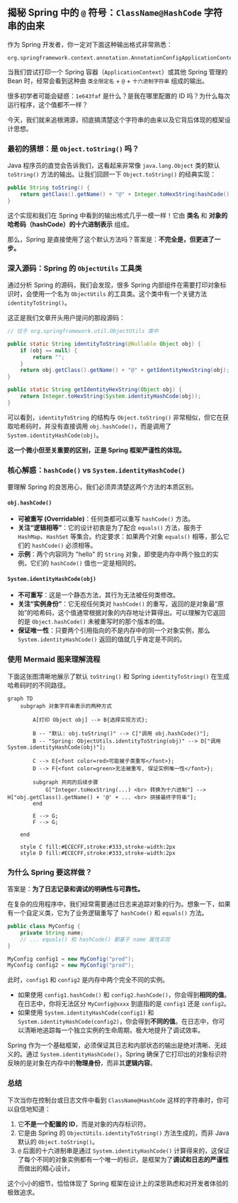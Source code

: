 

## 揭秘 Spring 中的 `@` 符号：`ClassName@HashCode` 字符串的由来

作为 Spring 开发者，你一定对下面这种输出格式非常熟悉：

```
org.springframework.context.annotation.AnnotationConfigApplicationContext@1e643faf
```

当我们尝试打印一个 Spring 容器（`ApplicationContext`）或其他 Spring 管理的 Bean 时，经常会看到这种由 `类全限定名` + `@` + `十六进制字符串` 组成的输出。

很多初学者可能会疑惑：`1e643faf` 是什么？是我在哪里配置的 ID 吗？为什么每次运行程序，这个值都不一样？

今天，我们就来追根溯源，彻底搞清楚这个字符串的由来以及它背后体现的框架设计思想。

### 最初的猜想：是 `Object.toString()` 吗？

Java 程序员的直觉会告诉我们，这看起来非常像 `java.lang.Object` 类的默认 `toString()` 方法的输出。让我们回顾一下 `Object.toString()` 的经典实现：

```java
public String toString() {
    return getClass().getName() + "@" + Integer.toHexString(hashCode());
}
```

这个实现和我们在 Spring 中看到的输出格式几乎一模一样！它由 **类名** 和 **对象的哈希码（hashCode）的十六进制表示** 组成。

那么，Spring 是直接使用了这个默认方法吗？答案是：**不完全是，但更进了一步。**

### 深入源码：Spring 的 `ObjectUtils` 工具类

通过分析 Spring 的源码，我们会发现，很多 Spring 内部组件在需要打印对象标识时，会使用一个名为 `ObjectUtils` 的工具类。这个类中有一个关键方法 `identityToString()`。

这正是我们文章开头用户提问的那段源码：

```java
// 位于 org.springframework.util.ObjectUtils 类中

public static String identityToString(@Nullable Object obj) {
    if (obj == null) {
        return "";
    }
    return obj.getClass().getName() + "@" + getIdentityHexString(obj);
}

public static String getIdentityHexString(Object obj) {
    return Integer.toHexString(System.identityHashCode(obj));
}
```

可以看到，`identityToString` 的结构与 `Object.toString()` 非常相似，但它在获取哈希码时，并没有直接调用 `obj.hashCode()`，而是调用了 `System.identityHashCode(obj)`。

**这一个微小但至关重要的区别，正是 Spring 框架严谨性的体现。**

### 核心解惑：`hashCode()` vs `System.identityHashCode()`

要理解 Spring 的良苦用心，我们必须弄清楚这两个方法的本质区别。

#### `obj.hashCode()`

*   **可被重写 (Overridable)**：任何类都可以重写 `hashCode()` 方法。
*   **关注“逻辑相等”**：它的设计初衷是为了配合 `equals()` 方法，服务于 `HashMap`、`HashSet` 等集合。约定要求：如果两个对象 `equals()` 相等，那么它们的 `hashCode()` 必须相等。
*   **示例**：两个内容同为 "hello" 的 `String` 对象，即使是内存中两个独立的实例，它们的 `hashCode()` 值也一定是相同的。

#### `System.identityHashCode(obj)`

*   **不可重写**：这是一个静态方法，其行为无法被任何类修改。
*   **关注“实例身份”**：它无视任何类对 `hashCode()` 的重写，返回的是对象最“原始”的哈希码，这个值通常根据对象的内存地址计算得出。可以理解为它返回的是 `Object.hashCode()` 未被重写时的那个版本的值。
*   **保证唯一性**：只要两个引用指向的不是内存中的同一个对象实例，那么 `System.identityHashCode()` 返回的值就几乎肯定是不同的。

### 使用 Mermaid 图来理解流程

下面这张图清晰地展示了默认 `toString()` 和 Spring `identityToString()` 在生成哈希码时的不同路径。

```mermaid
graph TD
    subgraph 对象字符串表示的两种方式

        A[打印 Object obj] --> B{选择实现方式};

        B -- "默认: obj.toString()" --> C["调用 obj.hashCode()"];
        B -- "Spring: ObjectUtils.identityToString(obj)" --> D["调用 System.identityHashCode(obj)"];

        C --> E{<font color=red>可能被子类重写</font>};
        D --> F{<font color=green>无法被重写, 保证实例唯一性</font>};

        subgraph 共同的后续步骤
            G["Integer.toHexString(...) <br> 转换为十六进制"] --> H["obj.getClass().getName() + '@' + ... <br> 拼接最终字符串"];
        end

        E --> G;
        F --> G;
        
    end

    style C fill:#ECECFF,stroke:#333,stroke-width:2px
    style D fill:#ECECFF,stroke:#333,stroke-width:2px
```

### 为什么 Spring 要这样做？

答案是：**为了日志记录和调试的明确性与可靠性。**

在复杂的应用程序中，我们经常需要通过日志来追踪对象的行为。想象一下，如果有一个自定义类，它为了业务逻辑重写了 `hashCode()` 和 `equals()` 方法。

```java
public class MyConfig {
    private String name;
    // ... equals() 和 hashCode() 都基于 name 属性实现
}

MyConfig config1 = new MyConfig("prod");
MyConfig config2 = new MyConfig("prod"); 
```

此时，`config1` 和 `config2` 是内存中两个完全不同的实例。

*   如果使用 `config1.hashCode()` 和 `config2.hashCode()`，你会得到**相同的值**。在日志中，你将无法区分 `MyConfig@xxxx` 到底指的是 `config1` 还是 `config2`。
*   如果使用 `System.identityHashCode(config1)` 和 `System.identityHashCode(config2)`，你会得到**不同的值**。在日志中，你可以清晰地追踪每一个独立实例的生命周期，极大地提升了调试效率。

Spring 作为一个基础框架，必须保证其日志和内部状态的输出是绝对清晰、无歧义的。通过 `System.identityHashCode()`，Spring 确保了它打印出的对象标识符反映的是对象在内存中的**物理身份**，而非其**逻辑内容**。

### 总结

下次当你在控制台或日志文件中看到 `ClassName@HashCode` 这样的字符串时，你可以自信地知道：

1.  它**不是一个配置的 ID**，而是对象的内存标识符。
2.  它是由 Spring 的 `ObjectUtils.identityToString()` 方法生成的，而非 Java 默认的 `Object.toString()`。
3.  `@` 后面的十六进制串是通过 `System.identityHashCode()` 计算得来的，这保证了每个不同的对象实例都有一个唯一的标识，是框架为了**调试和日志的严谨性**而做出的精心设计。

这个小小的细节，恰恰体现了 Spring 框架在设计上的深思熟虑和对开发者体验的极致追求。